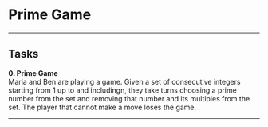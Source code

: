# Prime Game  
_________________________________________  
## Tasks
**0. Prime Game**  
Maria and Ben are playing a game. Given a set of consecutive integers starting from 1 up to and includingn, they take turns choosing a prime number from the set and removing that number and its multiples from the set. The player that cannot make a move loses the game.  
__________________________________________